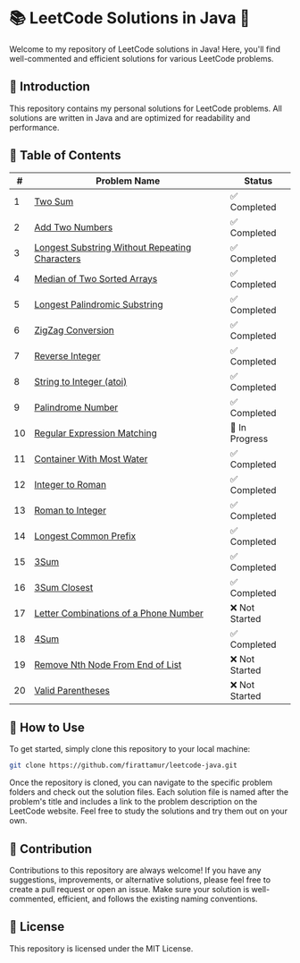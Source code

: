 # 📚 LeetCode Solutions in Java 🚀

Welcome to my repository of LeetCode solutions in Java! Here, you'll find well-commented and efficient solutions for various LeetCode problems.

## 📘 Introduction

This repository contains my personal solutions for LeetCode problems. All solutions are written in Java and are optimized for readability and performance.

## 📝 Table of Contents

| #   | Problem Name                                             | Status      |
| --- | -------------------------------------------------------- | ----------- |
| 1   | [Two Sum](https://leetcode.com/problems/two-sum/)        | ✅ Completed |
| 2   | [Add Two Numbers](https://leetcode.com/problems/add-two-numbers/) | ✅ Completed |
| 3   | [Longest Substring Without Repeating Characters](https://leetcode.com/problems/longest-substring-without-repeating-characters/) | ✅ Completed |
| 4   | [Median of Two Sorted Arrays](https://leetcode.com/problems/median-of-two-sorted-arrays/) | ✅ Completed |
| 5   | [Longest Palindromic Substring](https://leetcode.com/problems/longest-palindromic-substring/) | ✅ Completed |
| 6   | [ZigZag Conversion](https://leetcode.com/problems/zigzag-conversion/) | ✅ Completed |
| 7   | [Reverse Integer](https://leetcode.com/problems/reverse-integer/) | ✅ Completed |
| 8   | [String to Integer (atoi)](https://leetcode.com/problems/string-to-integer-atoi/) | ✅ Completed |
| 9   | [Palindrome Number](https://leetcode.com/problems/palindrome-number/) | ✅ Completed |
| 10  | [Regular Expression Matching](https://leetcode.com/problems/regular-expression-matching/) | 🚧 In Progress |
| 11  | [Container With Most Water](https://leetcode.com/problems/container-with-most-water/) | ✅ Completed |
| 12  | [Integer to Roman](https://leetcode.com/problems/integer-to-roman/) | ✅ Completed |
| 13  | [Roman to Integer](https://leetcode.com/problems/roman-to-integer/) | ✅ Completed |
| 14  | [Longest Common Prefix](https://leetcode.com/problems/longest-common-prefix/) | ✅ Completed |
| 15  | [3Sum](https://leetcode.com/problems/3sum/)              | ✅ Completed |
| 16  | [3Sum Closest](https://leetcode.com/problems/3sum-closest/) | ✅ Completed |
| 17  | [Letter Combinations of a Phone Number](https://leetcode.com/problems/letter-combinations-of-a-phone-number/) | ❌ Not Started |
| 18  | [4Sum](https://leetcode.com/problems/4sum/)              | ✅ Completed |
| 19  | [Remove Nth Node From End of List](https://leetcode.com/problems/remove-nth-node-from-end-of-list/) | ❌ Not Started |
| 20  | [Valid Parentheses](https://leetcode.com/problems/valid-parentheses/) | ❌ Not Started |

## 🎯 How to Use

To get started, simply clone this repository to your local machine:

```bash
git clone https://github.com/firattamur/leetcode-java.git
```

Once the repository is cloned, you can navigate to the specific problem folders and check out the solution files. Each solution file is named after the problem's title and includes a link to the problem description on the LeetCode website. Feel free to study the solutions and try them out on your own.

## 🤝 Contribution

Contributions to this repository are always welcome! If you have any suggestions, improvements, or alternative solutions, please feel free to create a pull request or open an issue. Make sure your solution is well-commented, efficient, and follows the existing naming conventions.

## 📜 License

This repository is licensed under the MIT License.
